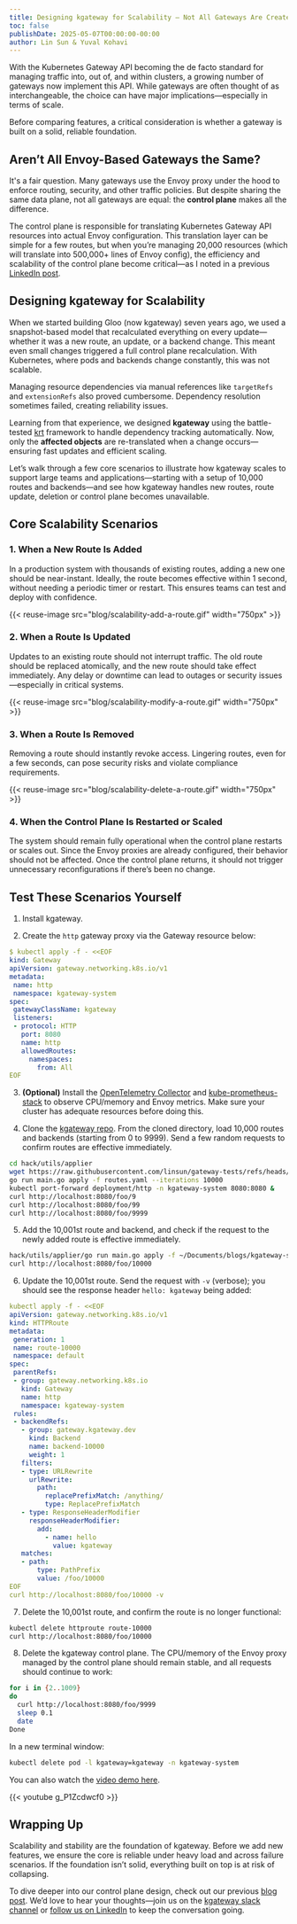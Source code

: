 ```yaml
---
title: Designing kgateway for Scalability – Not All Gateways Are Created Equal
toc: false
publishDate: 2025-05-07T00:00:00-00:00
author: Lin Sun & Yuval Kohavi
---
```


With the Kubernetes Gateway API becoming the de facto standard for managing traffic into, out of, and within clusters, a growing number of gateways now implement this API. While gateways are often thought of as interchangeable, the choice can have major implications—especially in terms of scale.

Before comparing features, a critical consideration is whether a gateway is built on a solid, reliable foundation.

## Aren’t All Envoy-Based Gateways the Same?

It's a fair question. Many gateways use the Envoy proxy under the hood to enforce routing, security, and other traffic policies. But despite sharing the same data plane, not all gateways are equal: the **control plane** makes all the difference.

The control plane is responsible for translating Kubernetes Gateway API resources into actual Envoy configuration. This translation layer can be simple for a few routes, but when you’re managing 20,000 resources (which will translate into 500,000+ lines of Envoy config), the efficiency and scalability of the control plane become critical—as I noted in a previous [LinkedIn post](https://www.linkedin.com/posts/lin-sun-a9b7a81_from-20000-kubernetes-gateway-resources-activity-7305695363049373696-UVNz?utm_source=share&utm_medium=member_desktop&rcm=ACoAAABLihcBuozqLyftNtauegAdN2-QszsmqQQ).

## Designing kgateway for Scalability

When we started building Gloo (now kgateway) seven years ago, we used a snapshot-based model that recalculated everything on every update—whether it was a new route, an update, or a backend change. This meant even small changes triggered a full control plane recalculation. With Kubernetes, where pods and backends change constantly, this was not scalable.

Managing resource dependencies via manual references like `targetRefs` and `extensionRefs` also proved cumbersome. Dependency resolution sometimes failed, creating reliability issues.

Learning from that experience, we designed **kgateway** using the battle-tested [krt](https://github.com/istio/istio/blob/master/pkg/kube/krt/README.md) framework to handle dependency tracking automatically. Now, only the **affected objects** are re-translated when a change occurs—ensuring fast updates and efficient scaling.

Let’s walk through a few core scenarios to illustrate how kgateway scales to support large teams and applications—starting with a setup of 10,000 routes and backends—and see how kgateway handles new routes, route update, deletion or control plane becomes unavailable.

## Core Scalability Scenarios

### 1. When a New Route Is Added

In a production system with thousands of existing routes, adding a new one should be near-instant. Ideally, the route becomes effective within 1 second, without needing a periodic timer or restart. This ensures teams can test and deploy with confidence.

{{< reuse-image src="blog/scalability-add-a-route.gif" width="750px" >}}

### 2. When a Route Is Updated

Updates to an existing route should not interrupt traffic. The old route should be replaced atomically, and the new route should take effect immediately. Any delay or downtime can lead to outages or security issues—especially in critical systems.

{{< reuse-image src="blog/scalability-modify-a-route.gif" width="750px" >}}

### 3. When a Route Is Removed

Removing a route should instantly revoke access. Lingering routes, even for a few seconds, can pose security risks and violate compliance requirements.

{{< reuse-image src="blog/scalability-delete-a-route.gif" width="750px" >}}

### 4. When the Control Plane Is Restarted or Scaled

The system should remain fully operational when the control plane restarts or scales out. Since the Envoy proxies are already configured, their behavior should not be affected. Once the control plane returns, it should not trigger unnecessary reconfigurations if there’s been no change.

## Test These Scenarios Yourself

1. Install kgateway.

2. Create the `http` gateway proxy via the Gateway resource below:

```yaml
$ kubectl apply -f - <<EOF
kind: Gateway
apiVersion: gateway.networking.k8s.io/v1
metadata:
 name: http
 namespace: kgateway-system
spec:
 gatewayClassName: kgateway
 listeners:
 - protocol: HTTP
   port: 8080
   name: http
   allowedRoutes:
     namespaces:
       from: All
EOF
```

3. **(Optional)** Install the [OpenTelemetry Collector](https://kgateway.dev/docs/observability/#otel) and [kube-prometheus-stack](https://kgateway.dev/docs/observability/#grafana) to observe CPU/memory and Envoy metrics. Make sure your cluster has adequate resources before doing this.

4. Clone the [kgateway repo](https://github.com/kgateway-dev/kgateway). From the cloned directory, load 10,000 routes and backends (starting from 0 to 9999). Send a few random requests to confirm routes are effective immediately.

```bash
cd hack/utils/applier
wget https://raw.githubusercontent.com/linsun/gateway-tests/refs/heads/main/scale/routes.yaml
go run main.go apply -f routes.yaml --iterations 10000
kubectl port-forward deployment/http -n kgateway-system 8080:8080 &
curl http://localhost:8080/foo/9
curl http://localhost:8080/foo/99
curl http://localhost:8080/foo/9999
```

5. Add the 10,001st route and backend, and check if the request to the newly added route is effective immediately.

```bash
hack/utils/applier/go run main.go apply -f ~/Documents/blogs/kgateway-scale/scale/routes.yaml --start 10000 --iterations 1
curl http://localhost:8080/foo/10000
```

6. Update the 10,001st route. Send the request with `-v` (verbose); you should see the response header `hello: kgateway` being added:

```yaml
kubectl apply -f - <<EOF
apiVersion: gateway.networking.k8s.io/v1
kind: HTTPRoute
metadata:
 generation: 1
 name: route-10000
 namespace: default
spec:
 parentRefs:
 - group: gateway.networking.k8s.io
   kind: Gateway
   name: http
   namespace: kgateway-system
 rules:
 - backendRefs:
   - group: gateway.kgateway.dev
     kind: Backend
     name: backend-10000
     weight: 1
   filters:
   - type: URLRewrite
     urlRewrite:
       path:
         replacePrefixMatch: /anything/
         type: ReplacePrefixMatch
   - type: ResponseHeaderModifier
     responseHeaderModifier:
       add:
         - name: hello
           value: kgateway
   matches:
   - path:
       type: PathPrefix
       value: /foo/10000
EOF
curl http://localhost:8080/foo/10000 -v
```

7. Delete the 10,001st route, and confirm the route is no longer functional:

```bash
kubectl delete httproute route-10000
curl http://localhost:8080/foo/10000
```

8. Delete the kgateway control plane. The CPU/memory of the Envoy proxy managed by the control plane should remain stable, and all requests should continue to work:

```bash
for i in {2..1009}
do
  curl http://localhost:8080/foo/9999
  sleep 0.1
  date
Done
```

In a new terminal window:

```bash
kubectl delete pod -l kgateway=kgateway -n kgateway-system
```

You can also watch the [video demo here](https://youtu.be/g_P1Zcdwcf0).

{{< youtube g_P1Zcdwcf0 >}}

## Wrapping Up

Scalability and stability are the foundation of kgateway. Before we add new features, we ensure the core is reliable under heavy load and across failure scenarios. If the foundation isn’t solid, everything built on top is at risk of collapsing.

To dive deeper into our control plane design, check out our previous [blog post](https://kgateway.dev/blog/five-learnings-from-seven-years-of-building-gloo-and-kgateway/#control-plane-scalability). We’d love to hear your thoughts—join us on the [kgateway slack channel](https://kgateway.dev/slack/) or [follow us on LinkedIn](https://www.linkedin.com/company/kgateway/) to keep the conversation going.
